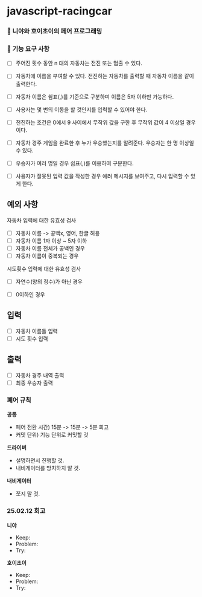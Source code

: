 # javascript-racingcar

### 🐥 니야와 호이초이의 페어 프로그래밍

### 🎯 기능 요구 사항

- [ ] 주어진 횟수 동안 n 대의 자동차는 전진 또는 멈출 수 있다.
- [ ] 자동차에 이름을 부여할 수 있다. 전진하는 자동차를 출력할 때 자동차 이름을 같이 출력한다.
- [ ] 자동차 이름은 쉼표(,)를 기준으로 구분하며 이름은 5자 이하만 가능하다.
- [ ] 사용자는 몇 번의 이동을 할 것인지를 입력할 수 있어야 한다.
- [ ] 전진하는 조건은 0에서 9 사이에서 무작위 값을 구한 후 무작위 값이 4 이상일 경우이다.
- [ ] 자동차 경주 게임을 완료한 후 누가 우승했는지를 알려준다. 우승자는 한 명 이상일 수 있다.
- [ ] 우승자가 여러 명일 경우 쉼표(,)를 이용하여 구분한다.
- [ ] 사용자가 잘못된 입력 값을 작성한 경우 에러 메시지를 보여주고, 다시 입력할 수 있게 한다.


## 예외 사항
자동차 입력에 대한 유효성 검사
- [ ] 자동차 이름 -> 공백x, 영어, 한글 허용
- [ ] 자동차 이름 1자 이상 ~ 5자 이하
- [ ] 자동차 이름 전체가 공백인 경우
- [ ] 자동차 이름이 중복되는 경우

시도횟수 입력에 대한 유효성 검사
- [ ] 자연수(양의 정수)가 아닌 경우 
- [ ] 0이하인 경우


## 입력
- [ ] 자동차 이름들 입력
- [ ] 시도 횟수 입력

## 출력
- [ ] 자동차 경주 내역 출력
- [ ] 최종 우승자 출력

### 폐어 규칙

**공통**
- 페어 전환 시간) 15분 -> 15분 -> 5분 회고
- 커밋 단위) 기능 단위로 커밋할 것

**드라이버**
- 설명하면서 진행할 것.
- 내비게이터를 방치하지 말 것.

**내비게이터**
- 쪼지 말 것.

### 25.02.12 회고

**니야**
- Keep: 
- Problem: 
- Try: 

**호이초이**
- Keep: 
- Problem: 
- Try: 
